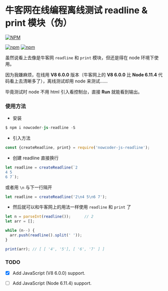 # 牛客网在线编程离线测试 readline & print 模块（伪）

[![NPM](https://nodei.co/npm/nowcoder-js-readline.png?downloads=true&downloadRank=true&stars=true)](https://nodei.co/npm/nowcoder-js-readline/)

[![npm](https://img.shields.io/npm/dw/nowcoder-js-readline.svg?style=flat-square)](https://www.npmjs.com/package/nowcoder-js-readline)
[![npm](https://img.shields.io/npm/dt/nowcoder-js-readline.svg?style=flat-square)](https://www.npmjs.com/package/nowcoder-js-readline)

虽然说看上去像是牛客网 `readline` 和 `print` 模块，但还是得在 node 环境下使用。

因为我嫌麻烦，在线用 __V8 6.0.0__ 版本（牛客网上的 __V8 6.0.0__ 比 __Node 6.11.4__ 代码看上去清晰多了），离线测试却用 node 来测试……

毕竟测试时 node 不用 html 引入看控制台，直接 **Run** 就能看到输出。

### 使用方法

* 安装
```s
$ npm i nowcoder-js-readline -S
```

* 引入方法
```js
const {createReadline, print} = require('nowcoder-js-readline');
```

* 创建 readline
直接换行
```js
let readline = createReadline(`2
4 5
6 7`);
```
或者用 `\n` 与下一行隔开
```js
let readline = createReadline('2\n4 5\n6 7');
```

* 然后就可以和牛客网上的用法一样使用 `readline` 和 `print` 了
```js
let n = parseInt(readline());      // 2
let arr = [];

while (n--) {
  arr.push(readline().split(' '));
}

print(arr); // [ [ '4', '5'], [ '6', '7' ] ]
```


### TODO

- [x] Add JavaScript (V8 6.0.0) support.

- [ ] Add JavaScript (Node 6.11.4) support.
